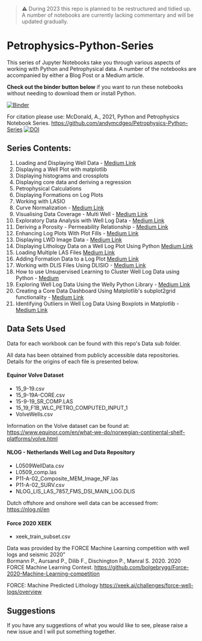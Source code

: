 > :warning: During 2023 this repo is planned to be restructured and tidied up.
> A number of notebooks are currently lacking commentary and will be updated gradually.

# Petrophysics-Python-Series
This series of Jupyter Notebooks take you through various aspects of working with Python and Petrophysical data.
A number of the notebooks are accompanied by either a Blog Post or a Medium article.

**Check out the binder button below** if you want to run these notebooks without needing to download them or install Python.  

[![Binder](https://mybinder.org/badge_logo.svg)](https://mybinder.org/v2/gh/andymcdgeo/Petrophysics-Python-Series/master)  

For citation please use: McDonald, A., 2021, Python and Petrophysics Notebook Series. https://github.com/andymcdgeo/Petrophysics-Python-Series
[![DOI](https://zenodo.org/badge/256027932.svg)](https://zenodo.org/badge/latestdoi/256027932)


## Series Contents:

1. Loading and Displaying Well Data  - [Medium Link](https://andymcdonaldgeo.medium.com/loading-and-displaying-well-log-data-b9568efd1d8)
2. Displaying a Well Plot with matplotlib  
3. Displaying histograms and crossplots  
4. Displaying core data and deriving a regression  
5. Petrophysical Calculations  
6. Displaying Formations on Log Plots  
7. Working with LASIO
8. Curve Normalization - [Medium Link](https://towardsdatascience.com/petrophysics-gamma-ray-normalization-in-python-9a67a335dbd)
9. Visualising Data Coverage - Multi Well - [Medium Link](https://towardsdatascience.com/visualising-well-data-coverage-using-matplotlib-f30591c89754)
10. Exploratory Data Analysis with Well Log Data - [Medium Link](https://towardsdatascience.com/exploratory-data-analysis-with-well-log-data-98ad084c4e7)
11. Deriving a Porosity - Permeability Relationship - [Medium Link](https://towardsdatascience.com/porosity-permeability-relationships-using-linear-regression-in-python-eef406dc6997)
12. Enhancing Log Plots With Plot Fills - [Medium Link](https://towardsdatascience.com/enhancing-visualization-of-well-logs-with-plot-fills-72d9dcd10c1b)
13. Displaying LWD Image Data - [Medium Link](https://andymcdonaldgeo.medium.com/displaying-logging-while-drilling-lwd-image-logs-in-python-4babb6e577ba)
14. Displaying Lithology Data on a Well Log Plot Using Python [Medium Link](https://andymcdonaldgeo.medium.com/displaying-lithology-data-using-python-and-matplotlib-58b4d251ee7a)
15. Loading Multiple LAS Files [Medium Link](https://towardsdatascience.com/loading-multiple-well-log-las-files-using-python-39ac35de99dd)
16. Adding Formation Data to a Log Plot [Medium Link](https://towardsdatascience.com/adding-formation-data-to-a-well-log-plot-3897b96a3967)
17. Working with DLIS Files Using DLISIO - [Medium Link]()
18. How to use Unsupervised Learning to Cluster Well Log Data using Python - [Medium](https://towardsdatascience.com/how-to-use-unsupervised-learning-to-cluster-well-log-data-using-python-a552713748b5)
19. Exploring Well Log Data Using the Welly Python Library - [Medium Link](https://andymcdonaldgeo.medium.com/exploring-well-log-data-using-the-welly-python-library-5e808cd3137b)
20. Creating a Core Data Dashboard Using Matplotlib's subplot2grid functionality - [Medium Link](https://towardsdatascience.com/scatterplot-creation-and-visualisation-with-matplotlib-in-python-7bca2a4fa7cf)
21. Identifying Outliers in Well Log Data Using Boxplots in Matplotlib - [Medium Link](https://andymcdonaldgeo.medium.com/creating-boxplots-of-well-log-data-using-matplotlib-in-python-34c3816e73f4) 


## Data Sets Used

Data for each workbook can be found with this repo's Data sub folder.

All data has been obtained from publicly accessible data repositories. Details for the origins of each file is presented below.

#### Equinor Volve Dataset
- 15_9-19.csv
- 15_9-19A-CORE.csv
- 15-9-19_SR_COMP.LAS
- 15_19_F1B_WLC_PETRO_COMPUTED_INPUT_1
- VolveWells.csv

Information on the Volve dataset can be found at:
https://www.equinor.com/en/what-we-do/norwegian-continental-shelf-platforms/volve.html

#### NLOG - Netherlands Well Log and Data Repository
- L0509WellData.csv
- L0509_comp.las
- P11-A-02_Composite_MEM_Image_NF.las
- P11-A-02_SURV.csv
- NLOG_LIS_LAS_7857_FMS_DSI_MAIN_LOG.DLIS

Dutch offshore and onshore well data can be accessed from:
https://nlog.nl/en

#### Force 2020 XEEK
- xeek_train_subset.csv

Data was provided by the FORCE Machine Learning competition with well logs and seismic 2020”  
Bormann P., Aursand P., Dilib F., Dischington P., Manral S. 2020. 2020 FORCE Machine Learning Contest. https://github.com/bolgebrygg/Force-2020-Machine-Learning-competition

FORCE: Machine Predicted Lithology
https://xeek.ai/challenges/force-well-logs/overview

## Suggestions
If you have any suggestions of what you would like to see, please raise a new issue and I will put something together.
